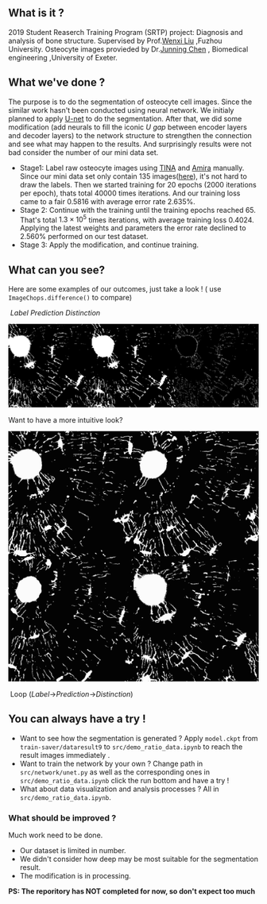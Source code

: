 ## What is it ?

2019 Student Reaserch Training Program (SRTP) project: Diagnosis and analysis of bone structure. Supervised by Prof.[Wenxi Liu](http://cmcs.fzu.edu.cn/website/f/teacherDetail?id=212) ,Fuzhou University. Osteocyte images provieded by Dr.[Junning Chen](https://emps.exeter.ac.uk/engineering/staff/jc934) , Biomedical engineering ,University of Exeter.

## What we've done ?

The purpose is to do the segmentation of osteocyte cell images. Since the similar work hasn't been conducted using neural network. We initialy planned to apply [U-net](dataset/unet.pdf) to do the segmentation. After that, we did some modification (add neurals to fill the iconic *U gap* between encoder layers and decoder layers) to the network structure to strengthen the connection and see what may happen to the results. And surprisingly results were not bad consider the number of our mini data set. 

- Stage1:  Label raw osteocyte images using [TINA]() and [Amira]() manually. Since our mini data set only contain 135 images([here](dataset/raw-data/ocn)), it's not hard to draw the labels. Then we started training for 20 epochs (2000 iterations per epoch), thats total 40000 times iterations. And our training loss came to a fair 0.5816 with average error rate 2.635%.
- Stage 2: Continue with the training until the training epochs reached 65. That's total $1.3\times10^5$ times iterations, with average training loss 0.4024. Applying the latest weights and parameters the error rate declined to 2.560% performed on our test dataset. 
- Stage 3: Apply the modification, and continue training.

## What can you see?

Here are some examples of our outcomes, just take a look ! ( use `ImageChops.difference()` to compare)

​              *Label                                                             Prediction                                                            Distinction*

<img src="result/compare-pic/compare_2/0.png" alt="0" style="zoom:80%;" />



Want to have a more intuitive look?

<img src="result/loss-error-curve/intuitive.gif" alt="intuitive" style="zoom:80%;" />

​                                                            Loop (*Label*$\to$*Prediction*$\to$*Distinction*)



## You can always have a try !

- Want to see how the segmentation is generated ? Apply `model.ckpt` from `train-saver/dataresult9` to `src/demo_ratio_data.ipynb` to reach the result images immediately .
- Want to train the network by your own ? Change path in `src/network/unet.py` as well as the corresponding ones in `src/demo_ratio_data.ipynb` click the run bottom and have a try !
- What about data visualization and analysis processes ? All in `src/demo_ratio_data.ipynb`.

### What should be improved ?

Much work need to be done. 

- Our dataset is limited in number. 
- We didn't consider how deep may be most suitable for the segmentation result.
- The modification is in processing.



**PS: The reporitory has NOT completed for now, so don't expect too much**
